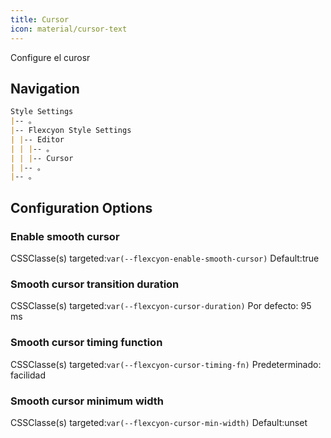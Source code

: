 ```yaml
---
title: Cursor
icon: material/cursor-text
---
```


Configure el curosr

## Navigation

```md
Style Settings
|-- 。
|-- Flexcyon Style Settings
| |-- Editor
| | |-- 。
| | |-- Cursor
| |-- 。
|-- 。
```

## Configuration Options

### Enable smooth cursor

CSSClasse(s) targeted:`var(--flexcyon-enable-smooth-cursor)`
Default:true

### Smooth cursor transition duration

CSSClasse(s) targeted:`var(--flexcyon-cursor-duration)`
Por defecto: 95 ms

### Smooth cursor timing function

CSSClasse(s) targeted:`var(--flexcyon-cursor-timing-fn)`
Predeterminado: facilidad

### Smooth cursor minimum width

CSSClasse(s) targeted:`var(--flexcyon-cursor-min-width)`
Default:unset
